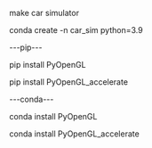 make car simulator


conda create -n car_sim python=3.9


---pip---

pip install PyOpenGL

pip install PyOpenGL_accelerate


---conda---

conda install PyOpenGL

conda install PyOpenGL_accelerate